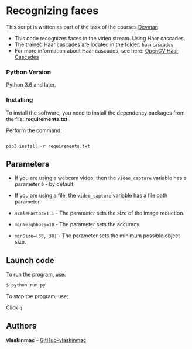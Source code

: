 # Recognizing faces

This script is written as part of the task of the courses [Devman](https://dvmn.org).


- This code recognizes faces in the video stream. Using Haar cascades.
- The trained Haar cascades are located in the folder: `haarcascades` 
- For more information about Haar cascades, see here: [OpenCV Haar Cascades](https://www.pyimagesearch.com/2021/04/12/opencv-haar-cascades/)


### Python Version

Python 3.6 and later.

### Installing

To install the software, you need to install the dependency packages from the file: **requirements.txt**.

Perform the command:

```

pip3 install -r requirements.txt

```
## Parameters

- If you are using a webcam video, then the `video_capture` variable has a parameter `0` - by default.

- If you are using a file, the `video_capture` variable has a file path parameter.

- `scaleFactor=1.1` - The parameter sets the size of the image reduction.
- `minNeighbors=10` - The parameter sets the accuracy.
- `minSize=(30, 30)` - The parameter sets the minimum possible object size.

## Launch code

To run the program, use:

```python
$ python run.py 
```
To stop the program, use:

Сlick `q`





## Authors

**vlaskinmac**  - [GitHub-vlaskinmac](https://github.com/vlaskinmac/)


